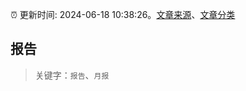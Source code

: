 :alarm_clock: 更新时间: 2024-06-18 10:38:26。[文章来源](/README.md)、[文章分类](/TAGS.md)

## 报告


> 关键字：`报告`、`月报`



